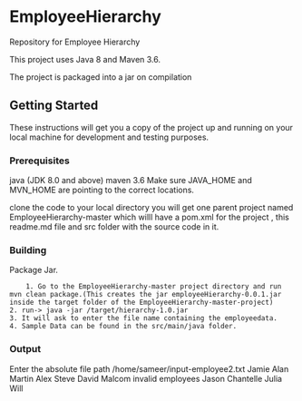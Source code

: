 # EmployeeHierarchy
Repository for Employee Hierarchy

This project uses Java 8 and Maven 3.6.

The project is packaged into a jar on compilation


## Getting Started

These instructions will get you a copy of the project up and running on your local machine for development and testing purposes.

### Prerequisites

java (JDK 8.0 and above)
maven 3.6
Make sure JAVA_HOME and MVN_HOME are pointing to the correct locations.

clone the code to your local directory
you will get one parent project named EmployeeHierarchy-master which willl have 
a pom.xml for the project , this readme.md file and src folder with the source code in it.

### Building 

Package Jar.

		1. Go to the EmployeeHierarchy-master project directory and run mvn clean package.(This creates the jar employeeHierarchy-0.0.1.jar inside the target folder of the EmployeeHierarchy-master-project) 
    2. run-> java -jar /target/hierarchy-1.0.jar
    3. It will ask to enter the file name containing the employeedata.
    4. Sample Data can be found in the src/main/java folder.


### Output

Enter the absolute file path /home/sameer/input-employee2.txt
Jamie
	  Alan
        Martin
		    Alex
	  Steve
		    David
	  Malcom
invalid employees
Jason
	  Chantelle
	  Julia
Will

